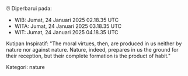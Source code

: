 ⏰ Diperbarui pada:
- WIB: Jumat, 24 Januari 2025 02.18.35 UTC
- WITA: Jumat, 24 Januari 2025 03.18.35 UTC
- WIT: Jumat, 24 Januari 2025 04.18.35 UTC

Kutipan Inspiratif:
"The moral virtues, then, are produced in us neither by nature nor against nature. Nature, indeed, prepares in us the ground for their reception, but their complete formation is the product of habit."


Kategori: nature

